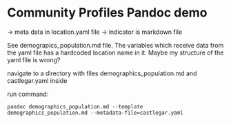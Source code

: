 # Community Profiles Pandoc demo

-> meta data in location.yaml file
-> indicator is markdown file

See demograpics_population.md file. The variables which receive data from the yaml file has a hardcoded location name in it.  Maybe my structure of the yaml file is wrong?

navigate to a directory with files demographics_population.md and castlegar.yaml inside

run command:
```
pandoc demographics_population.md --template demographics_population.md --metadata-file=castlegar.yaml
```


